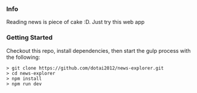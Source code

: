 ### Info

Reading news is piece of cake :D. Just try this web app

### Getting Started

Checkout this repo, install dependencies, then start the gulp process with the following:

```
> git clone https://github.com/dotai2012/news-explorer.git
> cd news-explorer
> npm install
> npm run dev
```